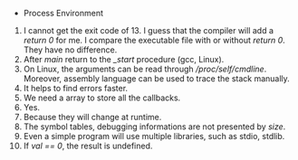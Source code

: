 * Process Environment
1. I cannot get the exit code of 13. I guess that the compiler will add a *return 0* for me. I compare the executable file with or without *return 0*. They have no difference.
2. After *main* return to the *_start* procedure (gcc, Linux).
3. On Linux, the arguments can be read through */proc/self/cmdline*. Moreover, assembly language can be used to trace the stack manually.
4. It helps to find errors faster.
5. We need a array to store all the callbacks.
6. Yes.
7. Because they will change at runtime.
8. The symbol tables, debugging informations are not presented by *size*.
9. Even a simple program will use multiple libraries, such as stdio, stdlib.
10. If *val == 0*, the result is undefined.
